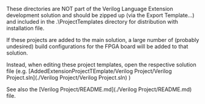 These directories are NOT part of the Verilog Language Extension development solution and should be zipped up (via the Export Template...) and included in the .\ProjectTemplates directory for distribution with installation file.

If these projects are added to the main solution, a large number of (probably undesired) build configurations for the FPGA board will be added to that solution.

Instead, when editing these project templates, open the respective solution file (e.g. [AddedExtensionProjectTEmplate/Verilog Project/Verilog Project.sln](./Verilog Project/Verilog Project.sln) )

See also the [Verilog Project/README.md](./Verilog Project/README.md) file.
